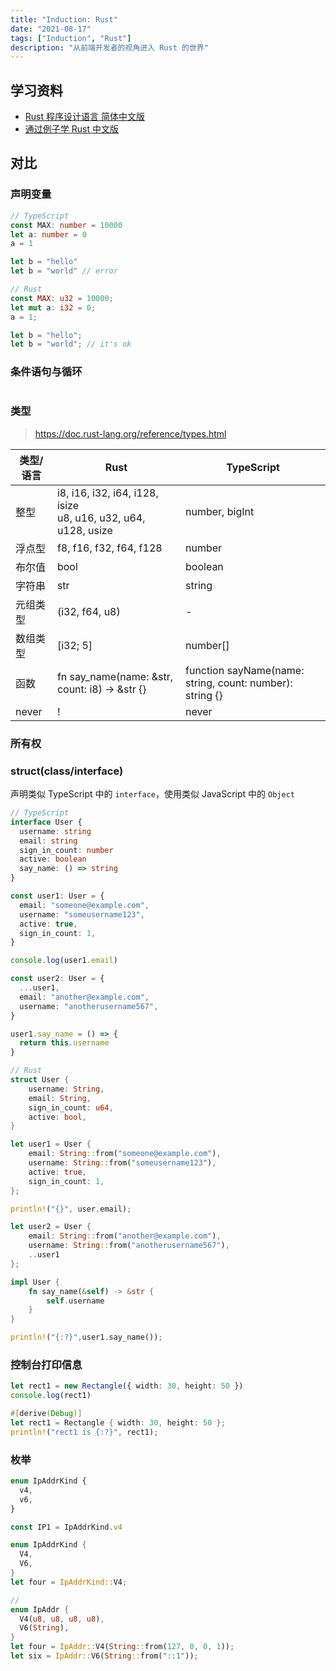 ```yaml
---
title: "Induction: Rust"
date: "2021-08-17"
tags: ["Induction", "Rust"]
description: "从前端开发者的视角进入 Rust 的世界"
---
```


## 学习资料

- [Rust 程序设计语言 简体中文版](https://kaisery.github.io/trpl-zh-cn/title-page.html)
- [通过例子学 Rust 中文版](https://rustwiki.org/zh-CN/rust-by-example/index.html)

## 对比

### 声明变量

```ts
// TypeScript
const MAX: number = 10000
let a: number = 0
a = 1

let b = "hello"
let b = "world" // error
```

```rust
// Rust
const MAX: u32 = 10000;
let mut a: i32 = 0;
a = 1;

let b = "hello";
let b = "world"; // it's ok
```

### 条件语句与循环

```ts

```

### 类型

> https://doc.rust-lang.org/reference/types.html

| 类型/语言 | Rust                                                                | TypeScript                                               |
| --------- | ------------------------------------------------------------------- | -------------------------------------------------------- |
| 整型      | i8, i16, i32, i64, i128, isize <br/> u8, u16, u32, u64, u128, usize | number, bigInt                                           |
| 浮点型    | f8, f16, f32, f64, f128                                             | number                                                   |
| 布尔值    | bool                                                                | boolean                                                  |
| 字符串    | str                                                                 | string                                                   |
| 元组类型  | (i32, f64, u8)                                                      | -                                                        |
| 数组类型  | [i32; 5]                                                            | number[]                                                 |
| 函数      | fn say_name(name: &str, count: i8) -> &str {}                       | function sayName(name: string, count: number): string {} |
| never     | !                                                                   | never                                                    |

### 所有权

### struct(class/interface)

声明类似 TypeScript 中的 `interface`，使用类似 JavaScript 中的 `Object`

```ts
// TypeScript
interface User {
  username: string
  email: string
  sign_in_count: number
  active: boolean
  say_name: () => string
}

const user1: User = {
  email: "someone@example.com",
  username: "someusername123",
  active: true,
  sign_in_count: 1,
}

console.log(user1.email)

const user2: User = {
  ...user1,
  email: "another@example.com",
  username: "anotherusername567",
}

user1.say_name = () => {
  return this.username
}
```

```rust
// Rust
struct User {
    username: String,
    email: String,
    sign_in_count: u64,
    active: bool,
}

let user1 = User {
    email: String::from("someone@example.com"),
    username: String::from("someusername123"),
    active: true,
    sign_in_count: 1,
};

println!("{}", user.email);

let user2 = User {
    email: String::from("another@example.com"),
    username: String::from("anotherusername567"),
    ..user1
};

impl User {
    fn say_name(&self) -> &str {
        self.username
    }
}

println!("{:?}",user1.say_name());

```

### 控制台打印信息

```ts
let rect1 = new Rectangle({ width: 30, height: 50 })
console.log(rect1)
```

```rust
#[derive(Debug)]
let rect1 = Rectangle { width: 30, height: 50 };
println!("rect1 is {:?}", rect1);
```

### 枚举

```ts
enum IpAddrKind {
  v4,
  v6,
}

const IP1 = IpAddrKind.v4
```

```rust
enum IpAddrKind {
  V4,
  V6,
}
let four = IpAddrKind::V4;

//
enum IpAddr {
  V4(u8, u8, u8, u8),
  V6(String),
}
let four = IpAddr::V4(String::from(127, 0, 0, 1));
let six = IpAddr::V6(String::from("::1"));
```

